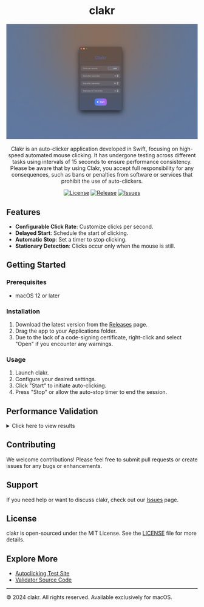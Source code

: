 <div align="center">

# clakr

![clakr Banner](assets/clakr-banner.png)

Clakr is an auto-clicker application developed in Swift, focusing on high-speed automated mouse clicking. It has undergone testing across different tasks using intervals of 15 seconds to ensure performance consistency. Please be aware that by using Clakr, you accept full responsibility for any consequences, such as bans or penalties from software or services that prohibit the use of auto-clickers.

[![License](https://img.shields.io/badge/license-MIT-green.svg)](LICENSE.md)
[![Release](https://img.shields.io/github/release/senpaihunters/clakr.svg)](https://github.com/senpaihunters/clakr/releases)
[![Issues](https://img.shields.io/github/issues/senpaihunters/clakr.svg)](https://github.com/senpaihunters/clakr/issues)

</div>

## Features

- **Configurable Click Rate**: Customize clicks per second.
- **Delayed Start**: Schedule the start of clicking.
- **Automatic Stop**: Set a timer to stop clicking.
- **Stationary Detection**: Clicks occur only when the mouse is still.

## Getting Started

### Prerequisites

- macOS 12 or later

### Installation

1. Download the latest version from the [Releases](https://github.com/senpaihunters/clakr/releases) page.
2. Drag the app to your Applications folder.
3. Due to the lack of a code-signing certificate, right-click and select "Open" if you encounter any warnings.

### Usage

1. Launch clakr.
2. Configure your desired settings.
3. Click "Start" to initiate auto-clicking.
4. Press "Stop" or allow the auto-stop timer to end the session.

## Performance Validation

<details>
    <summary>Click here to view results</summary>

### Steps

1. Download the script from [here](autoclicker-tests/validator/runcals.js).
2. Install `Node.js` and `jstat`:

```sh
brew install node
npm install jstat
```

3. Navigate to the script directory:

```sh
cd path/to/autoclicker-tests
```

4. Run the script:

```sh
node runcals.js
```
> Make sure you put in your test results you've gotten from Clakr into the test section, it will calculate the results and data itself

> Replace `runcals.js` with the filename if you have renamed the validator script.

### Test Summary

```sh
------------------- Clakr Test Summary ------------------------

Performance:
  Best Run: 15000 clicks
  Slowest Run: 14798 clicks
  Average: 14972.44 clicks
  Median: 14979.50 clicks
  Range: 202.00 clicks (14798 - 15000)
  Perfect Result: 15000 clicks
  Number of times Perfect Result happened: 2
  Probability of Perfect Result: 2.00%

Sample Statistics:
  Sample Size: 100 clicks
  Test Length: 15 seconds
  Clicks Per Second: 1000
  Start after: 3 seconds
  Stationary for: 2 seconds
  Sum of All Clicks: 1497244.00 clicks
  10th Percentile: 14942.00 clicks
  90th Percentile: 14991.10 clicks
  Mode: 14988,14989 clicks

Variability:
  Error Margin: 0.18%
  Standard Deviation: ±27.20
  Variance: 740.11
  Coefficient of Variation: 0.18%
  Interquartile Range (IQR): 20.00 clicks
  Standard Error of the Mean (SEM): 2.7205

Distribution Shape:
  Skewness: -3.5104
  Kurtosis: 17.0360

Confidence Intervals:
  95%: 14967.11 - 14977.77
  99%: 14965.43 - 14979.45

Outliers:
  Threshold: 3 standard deviations
  Outlier Clicks: 2
  Outlier Values: 14798, 14876.0

--------------------------------------------------------------
```

<details>
    <summary>Individual Runs</summary>

- Run 1: 14989
- Run 2: 14990
- Run 3: 14989
- Run 4: 14941
- Run 5: 14925
- Run 6: 14993
- Run 7: 14974
- Run 8: 14977
- Run 9: 14980
- Run 10: 14973
- Run 11: 14968
- Run 12: 14986
- Run 13: 14977
- Run 14: 14979
- Run 15: 14983
- Run 16: 14990
- Run 17: 14992
- Run 18: 14987
- Run 19: 14975
- Run 20: 14987
- Run 21: 14925
- Run 22: 14970
- Run 23: 14965
- Run 24: 14941
- Run 25: 14964
- Run 26: 14988
- Run 27: 14976
- Run 28: 14985
- Run 29: 14990
- Run 30: 14982
- Run 31: 14978
- Run 32: 14984
- Run 33: 14979
- Run 34: 14981
- Run 35: 14977
- Run 36: 14988
- Run 37: 14973
- Run 38: 14986
- Run 39: 14980
- Run 40: 14992
- Run 41: 14989
- Run 42: 14975
- Run 43: 14987
- Run 44: 14978
- Run 45: 14983
- Run 46: 14991
- Run 47: 14976
- Run 48: 14985
- Run 49: 14974
- Run 50: 14988

</details>

### Factors Affecting Performance

Several technical aspects can influence the click count:

1. **Timer Granularity**
2. **Event Coalescing**
3. **System Load**
4. **Thread Scheduling**
5. **API and Driver Overhead**
6. **Hardware Limitations**
7. **Software Limitations**
8. **Precision of Floating-Point Arithmetic**
9. **Interrupts and Context Switching**
10. **Event Processing**

</details>

## Contributing

We welcome contributions! Please feel free to submit pull requests or create issues for any bugs or enhancements.

## Support

If you need help or want to discuss clakr, check out our [Issues](https://github.com/senpaihunters/clakr/issues) page.

## License

clakr is open-sourced under the MIT License. See the [LICENSE](LICENSE.md) file for more details.

## Explore More

- [Autoclicking Test Site](https://clakr-delta.vercel.app/)
- [Validator Source Code](autoclicker-tests/website/index.html)

---

© 2024 clakr. All rights reserved. Available exclusively for macOS.